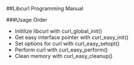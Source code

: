 ##Libcurl Programming Manual

###Usage Order

* Initilize libcurl with curl_global_init()
* Get easy interface pointer with curl_easy_init()
* Set options for curl with curl_easy_setopt()
* Perform curl with curl_easy_perform()
* Clean memory with curl_easy_cleanup()




